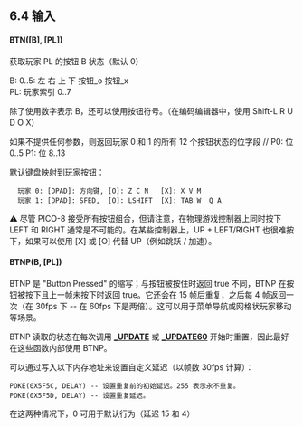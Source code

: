 ## 6.4 输入

#### BTN([B], [PL])

获取玩家 PL 的按钮 B 状态（默认 0）

B: 0..5: 左 右 上 下 按钮_o 按钮_x  
PL: 玩家索引 0..7

除了使用数字表示 B，还可以使用按钮符号。（在编码编辑器中，使用 Shift-L R U D O X）

如果不提供任何参数，则返回玩家 0 和 1 的所有 12 个按钮状态的位字段 // P0: 位 0..5 P1: 位 8..13

默认键盘映射到玩家按钮：

```
  玩家 0: [DPAD]: 方向键, [O]: Z C N   [X]: X V M  
  玩家 1: [DPAD]: SFED,  [O]: LSHIFT  [X]: TAB W  Q A
```

⚠ 尽管 PICO-8 接受所有按钮组合，但请注意，在物理游戏控制器上同时按下 LEFT 和 RIGHT 通常是不可能的。在某些控制器上，UP + LEFT/RIGHT 也很难按下，如果可以使用 [X] 或 [O] 代替 UP（例如跳跃 / 加速）。

#### BTNP(B, [PL])

BTNP 是 "Button Pressed" 的缩写；与按钮被按住时返回 true 不同，BTNP 在按钮被按下且上一帧未按下时返回 true。它还会在 15 帧后重复，之后每 4 帧返回一次（在 30fps 下 -- 在 60fps 下是两倍）。这可以用于菜单导航或网格状玩家移动等场景。

BTNP 读取的状态在每次调用 [**_UPDATE**](https://www.lexaloffle.com/dl/docs/pico-8_manual.html#_UPDATE) 或 [**_UPDATE60**](https://www.lexaloffle.com/dl/docs/pico-8_manual.html#_UPDATE60) 开始时重置，因此最好在这些函数内部使用 BTNP。

可以通过写入以下内存地址来设置自定义延迟（以帧数 [](https://www.lexaloffle.com/dl/docs/pico-8_manual.html#)30fps 计算）：

```
POKE(0X5F5C, DELAY) -- 设置重复前的初始延迟。255 表示永不重复。  
POKE(0X5F5D, DELAY) -- 设置重复延迟。  
```

在这两种情况下，0 可用于默认行为（延迟 15 和 4）